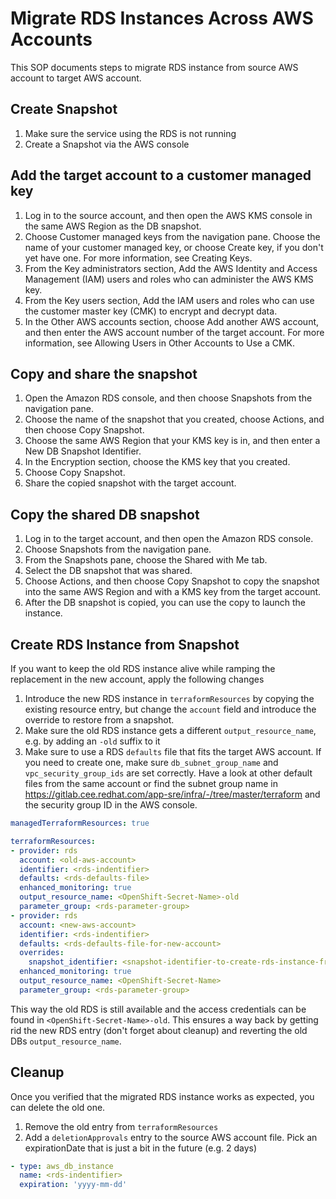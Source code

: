 # Migrate RDS Instances Across AWS Accounts

This SOP documents steps to migrate RDS instance from source AWS account to target AWS account.

## Create Snapshot

1. Make sure the service using the RDS is not running
1. Create a Snapshot via the AWS console

## Add the target account to a customer managed key

1. Log in to the source account, and then open the AWS KMS console in the same AWS Region as the DB snapshot.
1. Choose Customer managed keys from the navigation pane.
Choose the name of your customer managed key, or choose Create key, if you don't yet have one. For more information, see Creating Keys.
1. From the Key administrators section, Add the AWS Identity and Access Management (IAM) users and roles who can administer the AWS KMS key.
1. From the Key users section, Add the IAM users and roles who can use the customer master key (CMK) to encrypt and decrypt data.
1. In the Other AWS accounts section, choose Add another AWS account, and then enter the AWS account number of the target account. For more information, see Allowing Users in Other Accounts to Use a CMK.


## Copy and share the snapshot

1. Open the Amazon RDS console, and then choose Snapshots from the navigation pane.
1. Choose the name of the snapshot that you created, choose Actions, and then choose Copy Snapshot.
1. Choose the same AWS Region that your KMS key is in, and then enter a New DB Snapshot Identifier.
1. In the Encryption section, choose the KMS key that you created.
1. Choose Copy Snapshot.
1. Share the copied snapshot with the target account.

## Copy the shared DB snapshot

1. Log in to the target account, and then open the Amazon RDS console.
1. Choose Snapshots from the navigation pane.
1. From the Snapshots pane, choose the Shared with Me tab.
1. Select the DB snapshot that was shared.
1. Choose Actions, and then choose Copy Snapshot to copy the snapshot into the same AWS Region and with a KMS key from the target account.
1. After the DB snapshot is copied, you can use the copy to launch the instance.

## Create RDS Instance from Snapshot

If you want to keep the old RDS instance alive while ramping the replacement in the new account, apply the following changes

1. Introduce the new RDS instance in `terraformResources` by copying the existing resource entry, but change the `account` field and introduce the override to restore from a snapshot.
1. Make sure the old RDS instance gets a different `output_resource_name`, e.g. by adding an `-old` suffix to it
1. Make sure to use a RDS `defaults` file that fits the target AWS account. If you need to create one, make sure `db_subnet_group_name` and `vpc_security_group_ids` are set correctly. Have a look at other default files from the same account or find the subnet group name in https://gitlab.cee.redhat.com/app-sre/infra/-/tree/master/terraform and the security group ID in the AWS console.


```yaml
managedTerraformResources: true

terraformResources:
- provider: rds
  account: <old-aws-account>
  identifier: <rds-indentifier>
  defaults: <rds-defaults-file>
  enhanced_monitoring: true
  output_resource_name: <OpenShift-Secret-Name>-old
  parameter_group: <rds-parameter-group>
- provider: rds
  account: <new-aws-account>
  identifier: <rds-indentifier>
  defaults: <rds-defaults-file-for-new-account>
  overrides:
    snapshot_identifier: <snapshot-identifier-to-create-rds-instance-from>
  enhanced_monitoring: true
  output_resource_name: <OpenShift-Secret-Name>
  parameter_group: <rds-parameter-group>
```

This way the old RDS is still available and the access credentials can be found in `<OpenShift-Secret-Name>-old`.
This ensures a way back by getting rid the new RDS entry (don't forget about cleanup) and reverting the old
DBs `output_resource_name`.

## Cleanup

Once you verified that the migrated RDS instance works as expected, you can delete the old one.

1. Remove the old entry from `terraformResources`
1. Add a `deletionApprovals` entry to the source AWS account file. Pick an expirationDate that is just a bit in the future (e.g. 2 days)

```yaml
- type: aws_db_instance
  name: <rds-indentifier>
  expiration: 'yyyy-mm-dd'
```

